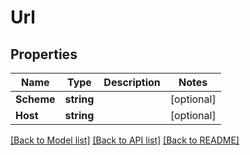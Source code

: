 # Url

## Properties
Name | Type | Description | Notes
------------ | ------------- | ------------- | -------------
**Scheme** | **string** |  | [optional] 
**Host** | **string** |  | [optional] 

[[Back to Model list]](../README.md#documentation-for-models) [[Back to API list]](../README.md#documentation-for-api-endpoints) [[Back to README]](../README.md)



